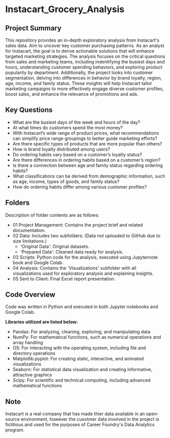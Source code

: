 # Instacart_Grocery_Analysis

## Project Summary
This repository provides an in-depth exploratory analysis from Instacart's sales data. Aim to uncover key customer purchasing patterns. As an analyst for Instacart, the goal is to derive actionable solutions that will enhance targeted marketing strategies.
The analysis focuses on the critical questions from sales and marketing teams, including indentifying the busiest days and hours, understanding customer spending behaviors, and exploring product popularity by department. 
Additionally, the project looks into customer segmentation, delving into differences in behavior by brand loyalty, region, age, income, and family status. These insights will help Instacart tailor marketing campaigns to more effectively engage diverse customer profiles, boost sales, and enhance the relevance of promotions and ads. 

## Key Questions
- What are the busiest days of the week and hours of the day?
- At what times do customers spend the most money?
- With Instacart’s wide range of product prices, what recommendations can simplify price range groupings to better guide marketing efforts?
- Are there specific types of products that are more popular than others?
- How is brand loyalty distributed among users?
- Do ordering habits vary based on a customer’s loyalty status?
- Are there differences in ordering habits based on a customer’s region?
- Is there a connection between age and family status regarding ordering habits?
- What classifications can be derived from demographic information, such as age, income, types of goods, and family status?
- How do ordering habits differ among various customer profiles?

## Folders
Description of folder contents are as follows:
- 01 Project Management: Contains the project brief and related documentation.
- 02 Data: Includes two subfolders: (Data not uploaded to GitHub due to size limitations.)
  - 'Original Data': Original datasets.
  - 'Prepared Data': Cleaned data ready for analysis.
- 03 Scripts: Python code for the analysis, executed using Jupyternote book and Google Colab.
- 04 Analysis: Contains the 'Visualizations' subfolder with all visualizations used for exploratory analysis and explaining insights.
- 05 Sent to Client: Final Excel report presentation.

## Code Overview
Code was written in Python and executed in both Jupyter notebooks and Google Colab.

**Libraries utilized are listed below:**
- Pandas: For analyzing, cleaning, exploring, and manipulating data
- NumPy: For mathematical functions, such as numerical operations and array handling
- OS: For interacting with the operating system, including file and directory operations
- Matplotlib.pyplot: For creating static, interactive, and animated visualizations
- Seaborn: For statistical data visualization and creating informative, attractive graphics
- Scipy: For scientific and technical computing, including advanced mathematical functions

## Note
Instacart is a real company that has made thier data available in an open-source environment, however the cusotmer data involved in the project is fictitious and used for the purposes of Career Foundry's Data Analytics program.

